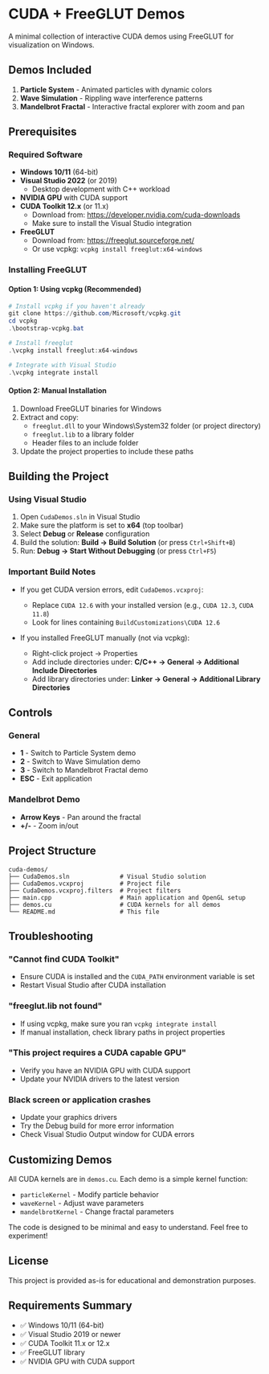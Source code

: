 # CUDA + FreeGLUT Demos

A minimal collection of interactive CUDA demos using FreeGLUT for visualization on Windows.

## Demos Included

1. **Particle System** - Animated particles with dynamic colors
2. **Wave Simulation** - Rippling wave interference patterns
3. **Mandelbrot Fractal** - Interactive fractal explorer with zoom and pan

## Prerequisites

### Required Software

- **Windows 10/11** (64-bit)
- **Visual Studio 2022** (or 2019)
  - Desktop development with C++ workload
- **NVIDIA GPU** with CUDA support
- **CUDA Toolkit 12.x** (or 11.x)
  - Download from: https://developer.nvidia.com/cuda-downloads
  - Make sure to install the Visual Studio integration
- **FreeGLUT**
  - Download from: https://freeglut.sourceforge.net/
  - Or use vcpkg: `vcpkg install freeglut:x64-windows`

### Installing FreeGLUT

#### Option 1: Using vcpkg (Recommended)

```powershell
# Install vcpkg if you haven't already
git clone https://github.com/Microsoft/vcpkg.git
cd vcpkg
.\bootstrap-vcpkg.bat

# Install freeglut
.\vcpkg install freeglut:x64-windows

# Integrate with Visual Studio
.\vcpkg integrate install
```

#### Option 2: Manual Installation

1. Download FreeGLUT binaries for Windows
2. Extract and copy:
   - `freeglut.dll` to your Windows\System32 folder (or project directory)
   - `freeglut.lib` to a library folder
   - Header files to an include folder
3. Update the project properties to include these paths

## Building the Project

### Using Visual Studio

1. Open `CudaDemos.sln` in Visual Studio
2. Make sure the platform is set to **x64** (top toolbar)
3. Select **Debug** or **Release** configuration
4. Build the solution: **Build → Build Solution** (or press `Ctrl+Shift+B`)
5. Run: **Debug → Start Without Debugging** (or press `Ctrl+F5`)

### Important Build Notes

- If you get CUDA version errors, edit `CudaDemos.vcxproj`:
  - Replace `CUDA 12.6` with your installed version (e.g., `CUDA 12.3`, `CUDA 11.8`)
  - Look for lines containing `BuildCustomizations\CUDA 12.6`
  
- If you installed FreeGLUT manually (not via vcpkg):
  - Right-click project → Properties
  - Add include directories under: **C/C++ → General → Additional Include Directories**
  - Add library directories under: **Linker → General → Additional Library Directories**

## Controls

### General
- **1** - Switch to Particle System demo
- **2** - Switch to Wave Simulation demo
- **3** - Switch to Mandelbrot Fractal demo
- **ESC** - Exit application

### Mandelbrot Demo
- **Arrow Keys** - Pan around the fractal
- **+/-** - Zoom in/out

## Project Structure

```
cuda-demos/
├── CudaDemos.sln              # Visual Studio solution
├── CudaDemos.vcxproj          # Project file
├── CudaDemos.vcxproj.filters  # Project filters
├── main.cpp                   # Main application and OpenGL setup
├── demos.cu                   # CUDA kernels for all demos
└── README.md                  # This file
```

## Troubleshooting

### "Cannot find CUDA Toolkit"
- Ensure CUDA is installed and the `CUDA_PATH` environment variable is set
- Restart Visual Studio after CUDA installation

### "freeglut.lib not found"
- If using vcpkg, make sure you ran `vcpkg integrate install`
- If manual installation, check library paths in project properties

### "This project requires a CUDA capable GPU"
- Verify you have an NVIDIA GPU with CUDA support
- Update your NVIDIA drivers to the latest version

### Black screen or application crashes
- Update your graphics drivers
- Try the Debug build for more error information
- Check Visual Studio Output window for CUDA errors

## Customizing Demos

All CUDA kernels are in `demos.cu`. Each demo is a simple kernel function:
- `particleKernel` - Modify particle behavior
- `waveKernel` - Adjust wave parameters
- `mandelbrotKernel` - Change fractal parameters

The code is designed to be minimal and easy to understand. Feel free to experiment!

## License

This project is provided as-is for educational and demonstration purposes.

## Requirements Summary

- ✅ Windows 10/11 (64-bit)
- ✅ Visual Studio 2019 or newer
- ✅ CUDA Toolkit 11.x or 12.x
- ✅ FreeGLUT library
- ✅ NVIDIA GPU with CUDA support

